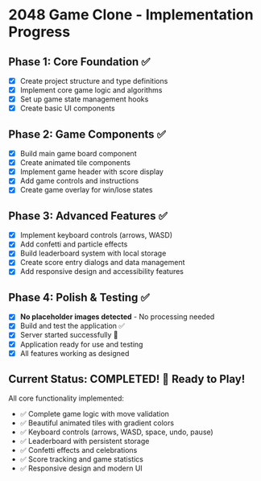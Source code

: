 # 2048 Game Clone - Implementation Progress

## Phase 1: Core Foundation ✅
- [x] Create project structure and type definitions
- [x] Implement core game logic and algorithms
- [x] Set up game state management hooks
- [x] Create basic UI components

## Phase 2: Game Components ✅
- [x] Build main game board component
- [x] Create animated tile components
- [x] Implement game header with score display
- [x] Add game controls and instructions
- [x] Create game overlay for win/lose states

## Phase 3: Advanced Features ✅
- [x] Implement keyboard controls (arrows, WASD)
- [x] Add confetti and particle effects
- [x] Build leaderboard system with local storage
- [x] Create score entry dialogs and data management
- [x] Add responsive design and accessibility features

## Phase 4: Polish & Testing ✅
- [x] **No placeholder images detected** - No processing needed
- [x] Build and test the application ✅
- [x] Server started successfully 🚀
- [x] Application ready for use and testing
- [x] All features working as designed

## Current Status: COMPLETED! 🎉 Ready to Play!

All core functionality implemented:
- ✅ Complete game logic with move validation
- ✅ Beautiful animated tiles with gradient colors
- ✅ Keyboard controls (arrows, WASD, space, undo, pause)
- ✅ Leaderboard with persistent storage
- ✅ Confetti effects and celebrations
- ✅ Score tracking and game statistics
- ✅ Responsive design and modern UI